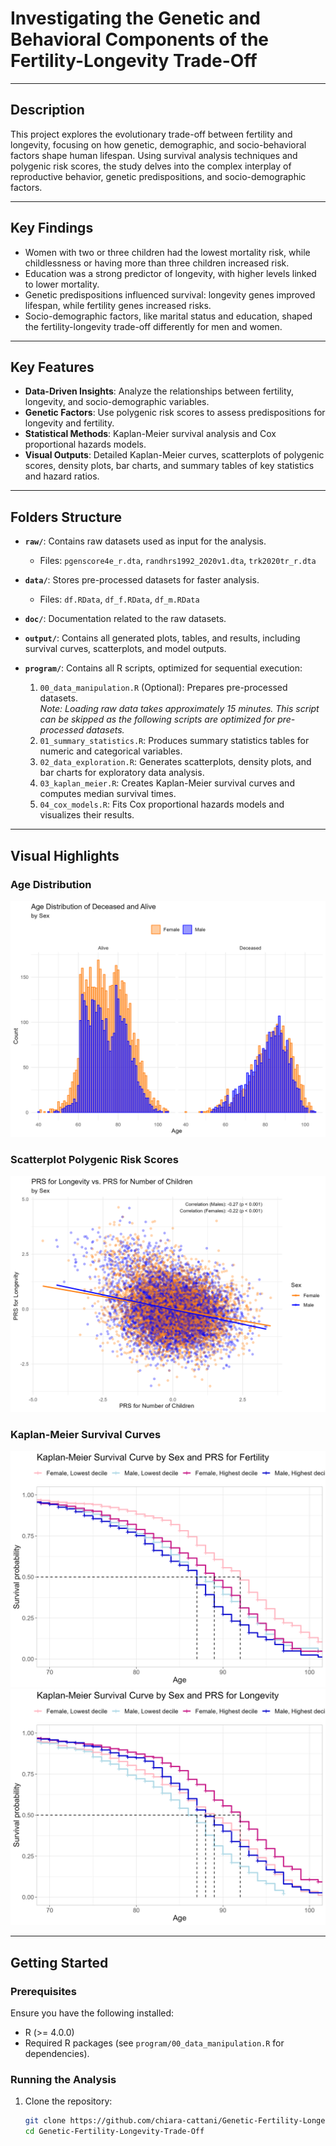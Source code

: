 # Investigating the Genetic and Behavioral Components of the Fertility-Longevity Trade-Off

---

## Description
This project explores the evolutionary trade-off between fertility and longevity, focusing on how genetic, demographic, and socio-behavioral factors shape human lifespan. Using survival analysis techniques and polygenic risk scores, the study delves into the complex interplay of reproductive behavior, genetic predispositions, and socio-demographic factors.

---

## Key Findings
- Women with two or three children had the lowest mortality risk, while childlessness or having more than three children increased risk.
- Education was a strong predictor of longevity, with higher levels linked to lower mortality.
- Genetic predispositions influenced survival: longevity genes improved lifespan, while fertility genes increased risks.
- Socio-demographic factors, like marital status and education, shaped the fertility-longevity trade-off differently for men and women.

---

## Key Features
- **Data-Driven Insights**: Analyze the relationships between fertility, longevity, and socio-demographic variables.
- **Genetic Factors**: Use polygenic risk scores to assess predispositions for longevity and fertility.
- **Statistical Methods**: Kaplan-Meier survival analysis and Cox proportional hazards models.
- **Visual Outputs**: Detailed Kaplan-Meier curves, scatterplots of polygenic scores, density plots, bar charts, and summary tables of key statistics and hazard ratios.

---

## Folders Structure
- **`raw/`**: Contains raw datasets used as input for the analysis.  
  - Files: `pgenscore4e_r.dta`, `randhrs1992_2020v1.dta`, `trk2020tr_r.dta`

- **`data/`**: Stores pre-processed datasets for faster analysis.  
  - Files: `df.RData`, `df_f.RData`, `df_m.RData`

- **`doc/`**: Documentation related to the raw datasets.

- **`output/`**: Contains all generated plots, tables, and results, including survival curves, scatterplots, and model outputs.  

- **`program/`**: Contains all R scripts, optimized for sequential execution:
  1. `00_data_manipulation.R` (Optional): Prepares pre-processed datasets.  
     *Note: Loading raw data takes approximately 15 minutes. This script can be skipped as the following scripts are optimized for pre-processed datasets.*
  2. `01_summary_statistics.R`: Produces summary statistics tables for numeric and categorical variables.
  3. `02_data_exploration.R`: Generates scatterplots, density plots, and bar charts for exploratory data analysis.
  4. `03_kaplan_meier.R`: Creates Kaplan-Meier survival curves and computes median survival times.
  5. `04_cox_models.R`: Fits Cox proportional hazards models and visualizes their results.

---

## Visual Highlights
### Age Distribution
![Age Distribution](output/age_distribution_plot.png)

### Scatterplot Polygenic Risk Scores
![Scatterplot PRS](output/prs_plot.png)

### Kaplan-Meier Survival Curves
  ![Kaplan-Meier Survival Curve by Sex and Fertility PRS](output/kaplan_meier_prs_f.png)
  ![Kaplan-Meier Survival Curve by Sex and Longevity PRS](output/kaplan_meier_prs_l.png)

---

## Getting Started
### Prerequisites
Ensure you have the following installed:
- R (>= 4.0.0)
- Required R packages (see `program/00_data_manipulation.R` for dependencies).

### Running the Analysis
1. Clone the repository:
   ```bash
   git clone https://github.com/chiara-cattani/Genetic-Fertility-Longevity-Trade-Off.git
   cd Genetic-Fertility-Longevity-Trade-Off
